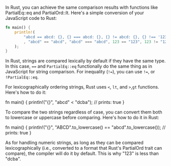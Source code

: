  In Rust, you can achieve the same comparison results with functions like PartialEq::eq and PartialOrd::lt. Here's a simple conversion of your JavaScript code to Rust:

```rust
fn main() {
    println!(
        "abcd == abcd: {}, {} === abcd: {}, {} != abcd: {}, {} !== '123': {}, abcd < dcba: {}, abcd > dcba: {}, ABCD.to_lowercase() == abcd.to_lowercase(): {}"
        , "abcd" == "abcd", "abcd" === "abcd", 123 == "123", 123 != "123", 123 !== "123", "abcd" < "dcba", "abcd" > "dcba", "ABCD".to_lowercase() == "abcd".to_lowercase()
    );
}
```

In Rust, strings are compared lexically by default if they have the same type. In this case, `==` and `PartialEq::eq` functionally do the same thing as in JavaScript for string comparison. For inequality (`!=`), you can use `!=`, or `!PartialEq::eq`. 

For lexicographically ordering strings, Rust uses `<`, `lt`, and `>`,`gt` functions. Here's how to do it:

fn main() {
    println!("{}", "abcd" < "dcba"); // prints: true
}

To compare the two strings regardless of case, you can convert them both to lowercase or uppercase before comparing. Here's how to do it in Rust:

fn main() {
    println!("{}", "ABCD".to_lowercase() == "abcd".to_lowercase()); // prints: true 
}

As for handling numeric strings, as long as they can be compared lexicographically (i.e., converted to a format that Rust's PartialOrd trait can compare), the compiler will do it by default. This is why "123" is less than "dcba".
